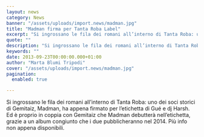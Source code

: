```yaml
---
layout: news
category: News
banner: "/assets/uploads/import.news/madman.jpg"
title: "Madman firma per Tanta Roba Label"
excerpt: "Si ingrossano le fila dei romani all’interno di Tanta Roba: uno dei soci storici di Gemitaiz, Madman, ha appena firmato per l’etichetta di Gué e dj Harsh. Ed è proprio in coppia con Gemitaiz che Madman debutterà nell’etichetta, grazie a un album congiunto che i due pubblicheranno nel 2014. Più info non appena disponibili"
quote: ""
description: "Si ingrossano le fila dei romani all’interno di Tanta Roba: uno dei soci storici di Gemitaiz, Madman, ha appena firmato per l’etichetta di Gué e dj Harsh. Ed è proprio in coppia con Gemitaiz che Madman debutterà nell’etichetta, grazie a un album congiunto che i due pubblicheranno nel 2014. Più info non appena disponibili"
keywords: ""
date: 2013-09-23T00:00:00.000+01:00
author: "Marta Blumi Tripodi"
cover: "/assets/uploads/import.news/madman.jpg"
pagination:
  enabled: true

---
```


Si ingrossano le fila dei romani all’interno di Tanta Roba: uno dei soci storici di Gemitaiz, Madman, ha appena firmato per l’etichetta di Gué e dj Harsh. Ed è proprio in coppia con Gemitaiz che Madman debutterà nell’etichetta, grazie a un album congiunto che i due pubblicheranno nel 2014\. Più info non appena disponibili.